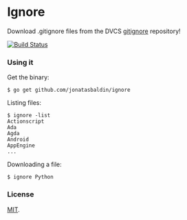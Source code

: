 # Ignore
Download .gitignore files from the DVCS [gitignore](https://github.com/dvcs/gitignore) repository!

[![Build Status](https://travis-ci.org/jonatasbaldin/ignore.svg?branch=master)](https://travis-ci.org/jonatasbaldin/ignore)

### Using it
Get the binary:
```
$ go get github.com/jonatasbaldin/ignore
```

Listing files:
```
$ ignore -list
Actionscript
Ada
Agda
Android
AppEngine
...
```

Downloading a file:
```
$ ignore Python
```

### License
[MIT](https://github.com/jonatasbaldin/ignore/blob/master/LICENSE).
